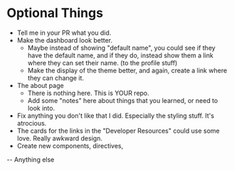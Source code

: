 # Optional Things

- Tell me in your PR what you did.
- Make the dashboard look better.
  - Maybe instead of showing "default name", you could see if they have the default name, and if they do, instead show them a link where they can set their name. (to the profile stuff)
  - Make the display of the theme better, and again, create a link where they can change it.
- The about page
  - There is nothing here. This is YOUR repo.
  - Add some "notes" here about things that you learned, or need to look into.
- Fix anything you don't like that I did. Especially the styling stuff. It's atrocious.
- The cards for the links in the "Developer Resources" could use some love. Really awkward design.
- Create new components, directives,

-- Anything else
